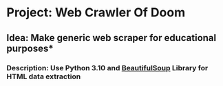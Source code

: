 # Project: Web Crawler Of Doom
## Idea: Make generic web scraper for educational purposes* 
### Description: Use Python 3.10 and [BeautifulSoup](https://www.crummy.com/software/BeautifulSoup/bs4/doc/) Library for HTML data extraction 
